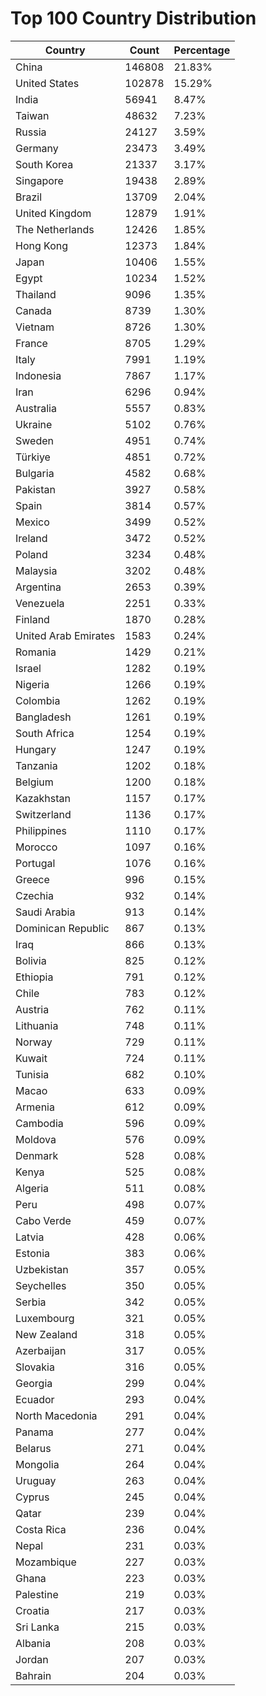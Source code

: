 # Top 100 Country Distribution
| Country | Count | Percentage |
|----|----|----|
| China | 146808 | 21.83% |
| United States | 102878 | 15.29% |
| India | 56941 | 8.47% |
| Taiwan | 48632 | 7.23% |
| Russia | 24127 | 3.59% |
| Germany | 23473 | 3.49% |
| South Korea | 21337 | 3.17% |
| Singapore | 19438 | 2.89% |
| Brazil | 13709 | 2.04% |
| United Kingdom | 12879 | 1.91% |
| The Netherlands | 12426 | 1.85% |
| Hong Kong | 12373 | 1.84% |
| Japan | 10406 | 1.55% |
| Egypt | 10234 | 1.52% |
| Thailand | 9096 | 1.35% |
| Canada | 8739 | 1.30% |
| Vietnam | 8726 | 1.30% |
| France | 8705 | 1.29% |
| Italy | 7991 | 1.19% |
| Indonesia | 7867 | 1.17% |
| Iran | 6296 | 0.94% |
| Australia | 5557 | 0.83% |
| Ukraine | 5102 | 0.76% |
| Sweden | 4951 | 0.74% |
| Türkiye | 4851 | 0.72% |
| Bulgaria | 4582 | 0.68% |
| Pakistan | 3927 | 0.58% |
| Spain | 3814 | 0.57% |
| Mexico | 3499 | 0.52% |
| Ireland | 3472 | 0.52% |
| Poland | 3234 | 0.48% |
| Malaysia | 3202 | 0.48% |
| Argentina | 2653 | 0.39% |
| Venezuela | 2251 | 0.33% |
| Finland | 1870 | 0.28% |
| United Arab Emirates | 1583 | 0.24% |
| Romania | 1429 | 0.21% |
| Israel | 1282 | 0.19% |
| Nigeria | 1266 | 0.19% |
| Colombia | 1262 | 0.19% |
| Bangladesh | 1261 | 0.19% |
| South Africa | 1254 | 0.19% |
| Hungary | 1247 | 0.19% |
| Tanzania | 1202 | 0.18% |
| Belgium | 1200 | 0.18% |
| Kazakhstan | 1157 | 0.17% |
| Switzerland | 1136 | 0.17% |
| Philippines | 1110 | 0.17% |
| Morocco | 1097 | 0.16% |
| Portugal | 1076 | 0.16% |
| Greece | 996 | 0.15% |
| Czechia | 932 | 0.14% |
| Saudi Arabia | 913 | 0.14% |
| Dominican Republic | 867 | 0.13% |
| Iraq | 866 | 0.13% |
| Bolivia | 825 | 0.12% |
| Ethiopia | 791 | 0.12% |
| Chile | 783 | 0.12% |
| Austria | 762 | 0.11% |
| Lithuania | 748 | 0.11% |
| Norway | 729 | 0.11% |
| Kuwait | 724 | 0.11% |
| Tunisia | 682 | 0.10% |
| Macao | 633 | 0.09% |
| Armenia | 612 | 0.09% |
| Cambodia | 596 | 0.09% |
| Moldova | 576 | 0.09% |
| Denmark | 528 | 0.08% |
| Kenya | 525 | 0.08% |
| Algeria | 511 | 0.08% |
| Peru | 498 | 0.07% |
| Cabo Verde | 459 | 0.07% |
| Latvia | 428 | 0.06% |
| Estonia | 383 | 0.06% |
| Uzbekistan | 357 | 0.05% |
| Seychelles | 350 | 0.05% |
| Serbia | 342 | 0.05% |
| Luxembourg | 321 | 0.05% |
| New Zealand | 318 | 0.05% |
| Azerbaijan | 317 | 0.05% |
| Slovakia | 316 | 0.05% |
| Georgia | 299 | 0.04% |
| Ecuador | 293 | 0.04% |
| North Macedonia | 291 | 0.04% |
| Panama | 277 | 0.04% |
| Belarus | 271 | 0.04% |
| Mongolia | 264 | 0.04% |
| Uruguay | 263 | 0.04% |
| Cyprus | 245 | 0.04% |
| Qatar | 239 | 0.04% |
| Costa Rica | 236 | 0.04% |
| Nepal | 231 | 0.03% |
| Mozambique | 227 | 0.03% |
| Ghana | 223 | 0.03% |
| Palestine | 219 | 0.03% |
| Croatia | 217 | 0.03% |
| Sri Lanka | 215 | 0.03% |
| Albania | 208 | 0.03% |
| Jordan | 207 | 0.03% |
| Bahrain | 204 | 0.03% |
